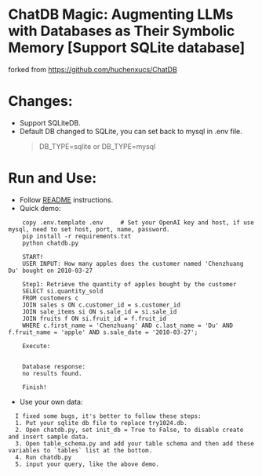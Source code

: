 # ChatDB Magic: Augmenting LLMs with Databases as Their Symbolic Memory [Support SQLite database]

forked from https://github.com/huchenxucs/ChatDB

# Changes:
- Support SQLiteDB.
- Default DB changed to SQLite, you can set back to mysql in .env file.
    > DB_TYPE=sqlite or DB_TYPE=mysql

# Run and Use:
- Follow [README](README_raw.md) instructions.
- Quick demo:
```angular2html
    copy .env.template .env     # Set your OpenAI key and host, if use mysql, need to set host, port, name, password.
    pip install -r requirements.txt
    python chatdb.py

    START!
    USER INPUT: How many apples does the customer named 'Chenzhuang Du' bought on 2010-03-27
    
    Step1: Retrieve the quantity of apples bought by the customer
    SELECT si.quantity_sold
    FROM customers c
    JOIN sales s ON c.customer_id = s.customer_id
    JOIN sale_items si ON s.sale_id = si.sale_id
    JOIN fruits f ON si.fruit_id = f.fruit_id
    WHERE c.first_name = 'Chenzhuang' AND c.last_name = 'Du' AND f.fruit_name = 'apple' AND s.sale_date = '2010-03-27';
    
    Execute: 
    
    
    Database response:
    no results found.
    
    Finish!
```
- Use your own data:
```angular2html
  I fixed some bugs, it's better to follow these steps:
  1. Put your sqlite db file to replace try1024.db. 
  2. Open chatdb.py, set init_db = True to False, to disable create and insert sample data.
  3. Open table_schema.py and add your table schema and then add these variables to `tables` list at the bottom.
  4. Run chatdb.py
  5. input your query, like the above demo.
```